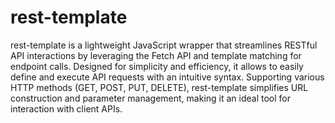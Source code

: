 # rest-template
rest-template is a lightweight JavaScript wrapper that streamlines RESTful API interactions by leveraging the Fetch API and template matching for endpoint calls. Designed for simplicity and efficiency, it allows to easily define and execute API requests with an intuitive syntax. Supporting various HTTP methods (GET, POST, PUT, DELETE), rest-template simplifies URL construction and parameter management, making it an ideal tool for interaction with client APIs.
